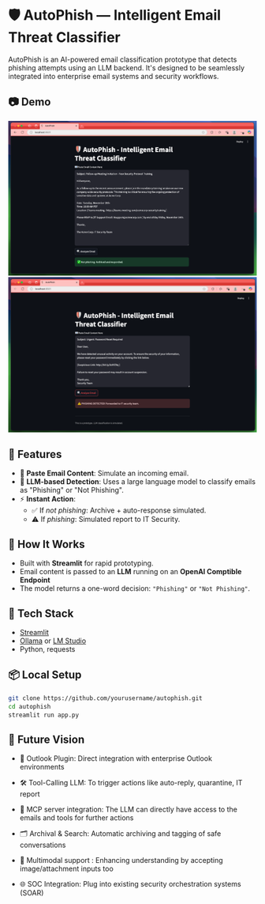 # 🛡️ AutoPhish — Intelligent Email Threat Classifier 
AutoPhish is an AI-powered email classification prototype that detects phishing attempts using an LLM backend. It's designed to be seamlessly integrated into enterprise email systems and security workflows.

## 📷 Demo

![Phising example](screenshots/Not_Phishing_2.png)
![Non-Phishing example](screenshots/Phishing_1.png)


## 🚀 Features

- 📧 **Paste Email Content**: Simulate an incoming email.
- 🤖 **LLM-based Detection**: Uses a large language model to classify emails as "Phishing" or "Not Phishing".
- ⚡ **Instant Action**: 
  - ✅ If *not phishing*: Archive + auto-response simulated.
  - ⚠️ If *phishing*: Simulated report to IT Security.

## 🧠 How It Works

- Built with **Streamlit** for rapid prototyping.
- Email content is passed to an **LLM** running on an **OpenAI Comptible Endpoint**
- The model returns a one-word decision: `"Phishing"` or `"Not Phishing"`.

## 🔧 Tech Stack

- [Streamlit](https://streamlit.io/)
- [Ollama](https://ollama.com/) or [LM Studio](https://lmstudio.ai/)
- Python, requests

## 📦 Local Setup

```bash
git clone https://github.com/yourusername/autophish.git
cd autophish
streamlit run app.py
```

## 🧭 Future Vision

- 🧩 Outlook Plugin: Direct integration with enterprise Outlook environments

- 🛠️ Tool-Calling LLM: To trigger actions like auto-reply, quarantine, IT report

- 🧠 MCP server integration: The LLM can directly have access to the emails and tools for further actions

- 🗂️ Archival & Search: Automatic archiving and tagging of safe conversations

- 🌃 Multimodal support : Enhancing understanding by accepting image/attachment inputs too

- 🌐 SOC Integration: Plug into existing security orchestration systems (SOAR)
